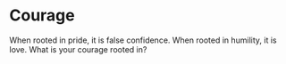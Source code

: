 # Courage

When rooted in pride, it is false confidence. When rooted in humility, it is love. What is your courage rooted in?
